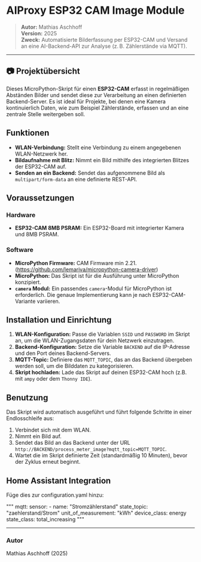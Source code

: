 # AIProxy ESP32 CAM Image Module

> **Autor:** Mathias Aschhoff  
> **Version:** 2025  
> **Zweck:** Automatisierte Bilderfassung per ESP32-CAM und Versand an eine AI-Backend-API zur Analyse (z. B. Zählerstände via MQTT).  

---

## 📷 Projektübersicht

Dieses MicroPython-Skript für einen **ESP32-CAM** erfasst in regelmäßigen Abständen Bilder und sendet diese zur Verarbeitung an einen definierten Backend-Server. Es ist ideal für Projekte, bei denen eine Kamera kontinuierlich Daten, wie zum Beispiel Zählerstände, erfassen und an eine zentrale Stelle weitergeben soll.

## Funktionen

* **WLAN-Verbindung:** Stellt eine Verbindung zu einem angegebenen WLAN-Netzwerk her.
* **Bildaufnahme mit Blitz:** Nimmt ein Bild mithilfe des integrierten Blitzes der ESP32-CAM auf.
* **Senden an ein Backend:** Sendet das aufgenommene Bild als `multipart/form-data` an eine definierte REST-API.

## Voraussetzungen

### Hardware

* **ESP32-CAM 8MB PSRAM:** Ein ESP32-Board mit integrierter Kamera und 8MB PSRAM.

### Software

* **MicroPython Firmware:** CAM Firmware min 2.21. (https://github.com/lemariva/micropython-camera-driver)
* **MicroPython:** Das Skript ist für die Ausführung unter MicroPython konzipiert.
* **`camera` Modul:** Ein passendes `camera`-Modul für MicroPython ist erforderlich. Die genaue Implementierung kann je nach ESP32-CAM-Variante variieren.

## Installation und Einrichtung

1.  **WLAN-Konfiguration:**
    Passe die Variablen `SSID` und `PASSWORD` im Skript an, um die WLAN-Zugangsdaten für dein Netzwerk einzutragen.
2.  **Backend-Konfiguration:**
    Setze die Variable `BACKEND` auf die IP-Adresse und den Port deines Backend-Servers.
3.  **MQTT-Topic:**
    Definiere das `MQTT_TOPIC`, das an das Backend übergeben werden soll, um die Bilddaten zu kategorisieren.
4.  **Skript hochladen:**
    Lade das Skript auf deinen ESP32-CAM hoch (z.B. mit `ampy` oder dem `Thonny IDE`).

## Benutzung

Das Skript wird automatisch ausgeführt und führt folgende Schritte in einer Endlosschleife aus:

1.  Verbindet sich mit dem WLAN.
2.  Nimmt ein Bild auf.
3.  Sendet das Bild an das Backend unter der URL `http://BACKEND/process_meter_image?mqtt_topic=MQTT_TOPIC`.
4.  Wartet die im Skript definierte Zeit (standardmäßig 10 Minuten), bevor der Zyklus erneut beginnt.

## Home Assistant Integration

Füge dies zur configuration.yaml hinzu:

"""
mqtt:
  sensor:
    - name: "Stromzählerstand"
      state_topic: "zaehlerstand/Strom"
      unit_of_measurement: "kWh"
      device_class: energy
      state_class: total_increasing
"""


---

### Autor

Mathias Aschhoff (2025)



